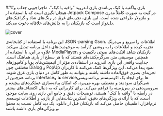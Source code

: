 ###بازی واگعیه یا کیک
برنامه‌ی بازی اندروید "واقیه یا کیک"، ماجراجویی جذاب و هیجان‌انگیزی است که با استفاده از Jetpack Compose در گیت به صورت کاملاً مدرن و ماژولار طراحی شده است.
این بازی، تجربه‌ای غرق در رنگ‌های شاد و گرافیک‌های دل‌نواز است که بازیکنان را به چالش‌های خلاقانه دعوت می‌کند.

![cover](https://github.com/OkaykOrhmn/CakeOrFake/assets/106100553/bd7e7070-6d0f-470c-8614-fbcf07c63dea)


این برنامه با استفاده از کتابخانه‌ی JSON-parsing Gson، اطلاعات را سریع و بی‌درنگ تجزیه کرده و اطلاعات را به روشی کارآمد به موجودیت‌های داخل برنامه تبدیل می‌کند.
علاوه بر این، با استفاده از MediaPlayer، بازیکنان شاهد افکت‌های صوتی باکیفیت و همچنین موسیقی متن سرگرم‌کننده‌ای هستند که با هر سطح از بازی هماهنگ است.
جذابیت واقعی این بازی اندروید در استفاده‌ی مؤثر از انیمیشن‌های پویا و کامپوزهای مختلفی چون Dialog و PopUp نمود پیدا می‌کند.
این ویژگی‌ها کمک می‌کنند تا کاربران تجربه‌ای بصری فوق‌العاده داشته باشند و بتوانند به طور کامل در دنیای بازی غرق شوند.
برنامه هم‌چنین از interface‌ها و service‌ها برای ایجاد یک اکوسیستم برنامه‌نویسی شی‌گرای سودمند و منعطف بهره می‌برد، که امکان پیاده‌سازی عملکردهای پیچیده و سرویس‌دهی در پس‌زمینه را فراهم می‌کند.
برای کاربرانی که به دنبال اکتشاف‌های بیشتر در رابطه با "واقیه یا کیک" هستند، توضیحات دقیق و جامع این بازی روی سایت موجود است، 
که با ارائه‌ی ویژگی‌های دقیق، اسکرین‌شات‌هایی از بازی، و اطلاعات توسعه‌ی نرم‌افزار، اطمینان حاصل می‌کند که بازیکنان قبل از دانلود، یک دید کامل نسبت به محتوا و ویژگی‌های بازی داشته باشند.
